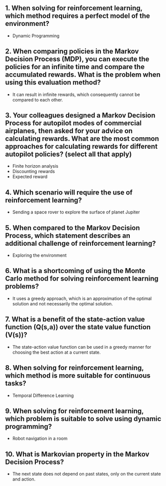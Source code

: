 ## 1. When solving for reinforcement learning, which method requires a perfect model of the environment?
- Dynamic Programming

## 2. When comparing policies in the Markov Decision Process (MDP), you can execute the policies for an infinite time and compare the accumulated rewards. What is the problem when using this evaluation method?
- It can result in infinite rewards, which consequently cannot be compared to each other.

## 3. Your colleagues designed a Markov Decision Process for autopilot modes of commercial airplanes, then asked for your advice on calculating rewards. What are the most common approaches for calculating rewards for different autopilot policies? (select all that apply)
- Finite horizon analysis
- Discounting rewards
- Expected reward

## 4. Which scenario will require the use of reinforcement learning?
- Sending a space rover to explore the surface of planet Jupiter

## 5. When compared to the Markov Decision Process, which statement describes an additional challenge of reinforcement learning?
- Exploring the environment

## 6. What is a shortcoming of using the Monte Carlo method for solving reinforcement learning problems?
- It uses a greedy approach, which is an approximation of the optimal solution and not necessarily the optimal solution.

## 7. What is a benefit of the state-action value function (Q(s,a)) over the state value function (V(s))?
- The state-action value function can be used in a greedy manner for choosing the best action at a current state.

## 8. When solving for reinforcement learning, which method is more suitable for continuous tasks?
- Temporal Difference Learning

## 9. When solving for reinforcement learning, which problem is suitable to solve using dynamic programming?
- Robot navigation in a room

## 10. What is Markovian property in the Markov Decision Process?
- The next state does not depend on past states, only on the current state and action.